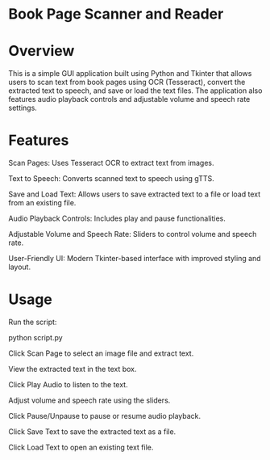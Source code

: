 # Book Page Scanner and Reader

# Overview
This is a simple GUI application built using Python and Tkinter that allows users to scan text from book pages using OCR (Tesseract), convert the extracted text to speech, and save or load the text files. The application also features audio playback controls and adjustable volume and speech rate settings.

# Features
Scan Pages: Uses Tesseract OCR to extract text from images.

Text to Speech: Converts scanned text to speech using gTTS.

Save and Load Text: Allows users to save extracted text to a file or load text from an existing file.

Audio Playback Controls: Includes play and pause functionalities.

Adjustable Volume and Speech Rate: Sliders to control volume and speech rate.

User-Friendly UI: Modern Tkinter-based interface with improved styling and layout.

# Usage
Run the script:

python script.py

Click Scan Page to select an image file and extract text.

View the extracted text in the text box.

Click Play Audio to listen to the text.

Adjust volume and speech rate using the sliders.

Click Pause/Unpause to pause or resume audio playback.

Click Save Text to save the extracted text as a file.

Click Load Text to open an existing text file.
